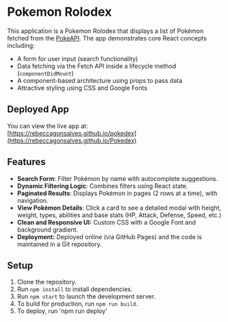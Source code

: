 # Pokemon Rolodex
This application is a Pokemon Rolodex that displays a list of Pokémon fetched from the [PokeAPI](https://pokeapi.co/). The app demonstrates core React concepts including:

- A form for user input (search functionality)
- Data fetching via the Fetch API inside a lifecycle method (`componentDidMount`)
- A component-based architecture using props to pass data
- Attractive styling using CSS and Google Fonts


## Deployed App
You can view the live app at:  
[https://rebeccagonsalves.github.io/pokedex](https://rebeccagonsalves.github.io/Pokedex)

## Features
- **Search Form**: Filter Pokémon by name with autocomplete suggestions.
- **Dynamic Filtering Logic**: Combines filters using React state.
- **Paginated Results**: Displays Pokémon in pages (2 rows at a time), with navigation.
- **View Pokémon Details**: Click a card to see a detailed modal with height, weight, types, abilities and base stats (HP, Attack, Defense, Speed, etc.)
- **Clean and Responsive UI:** Custom CSS with a Google Font and background gradient.
- **Deployment:** Deployed online (via GitHub Pages) and the code is maintained in a Git repository.

## Setup
1. Clone the repository.
2. Run `npm install` to install dependencies.
3. Run `npm start` to launch the development server.
4. To build for production, run `npm run build`.
5. To deploy, run 'npm run deploy'
